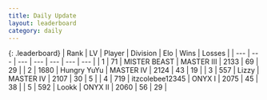 ```yaml
---
title: Daily Update
layout: leaderboard
category: daily
---
```


{: .leaderboard}
| Rank | LV | Player | Division | Elo | Wins | Losses |
| --- | --- | --- | --- | --- | --- | --- |
| <span data-change="6">1</span> | 71 | <span title="ID: 727221">MISTER BEAST</span> | MASTER III | <span data-change="121">2133</span> | <span data-change="25">69</span> | <span data-change="7">29</span> |
| <span data-change="-1">2</span> | 1680 | <span title="ID: 366840">Hungry YuYu</span> | MASTER IV | <span data-change="-8">2124</span> | <span data-change="6">43</span> | <span data-change="4">19</span> |
| <span data-change="-1">3</span> | 557 | <span title="ID: 44257">Lizzy</span> | MASTER IV | <span data-change="7">2107</span> | <span data-change="1">30</span> | <span data-change="0">5</span> |
| <span data-change="-1">4</span> | 719 | <span title="ID: 692745">itzcolebee12345</span> | ONYX I | <span data-change="0">2075</span> | <span data-change="0">45</span> | <span data-change="0">38</span> |
| <span data-change="12">5</span> | 592 | <span title="ID: 675058">Lookk</span> | ONYX II | <span data-change="99">2060</span> | <span data-change="16">56</span> | <span data-change="6">29</span> |